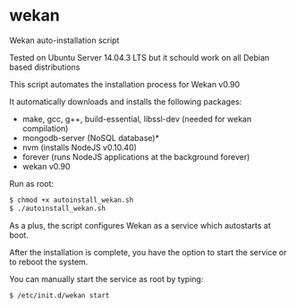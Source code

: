 # wekan
Wekan auto-installation script

Tested on Ubuntu Server 14.04.3 LTS but it schould work on all Debian based distributions

This script automates the installation process for Wekan v0.90

It automatically downloads and installs the following packages:

* make, gcc, g++, build-essential, libssl-dev (needed for wekan compilation)
* mongodb-server (NoSQL database)*
* nvm (installs NodeJS v0.10.40)
* forever (runs NodeJS applications at the background forever)
* wekan v0.90

Run as root:

```sh
$ chmod +x autoinstall_wekan.sh
$ ./autoinstall_wekan.sh
```

As a plus, the script configures Wekan as a service which autostarts at boot.

After the installation is complete, you have the option to start the service or to reboot the system.

You can manually start the service as root by typing:

```sh
$ /etc/init.d/wekan start
```
